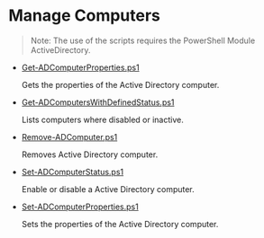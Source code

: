 # Manage Computers

> Note: The use of the scripts requires the PowerShell Module ActiveDirectory.

+ [Get-ADComputerProperties.ps1](./Get-ADComputerProperties.ps1)

  Gets the properties of the Active Directory computer.

+ [Get-ADComputersWithDefinedStatus.ps1](./Get-ADComputersWithDefinedStatus.ps1)

  Lists computers where disabled or inactive.

+ [Remove-ADComputer.ps1](./Remove-ADComputer.ps1)

  Removes Active Directory computer.

+ [Set-ADComputerStatus.ps1](./Set-ADComputerStatus.ps1)

  Enable or disable a Active Directory computer.

+ [Set-ADComputerProperties.ps1](./Set-ADComputerProperties.ps1)

  Sets the properties of the Active Directory computer.
